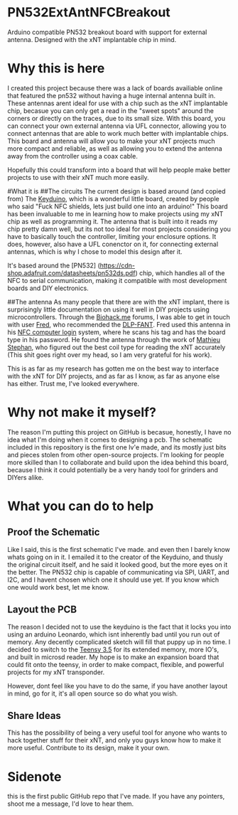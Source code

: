 # PN532ExtAntNFCBreakout
Arduino compatible PN532 breakout board with support for external antenna. Designed with the xNT implantable chip in mind.
# Why this is here
I created this project because there was a lack of boards availiable online that featured the pn532 without having a huge internal antenna built in. These antennas arent ideal for use with a chip such as the xNT implantable chip, becasue you can only get a read in the "sweet spots" around the corners or directly on the traces, due to its small size. With this board, you can connect your own external antenna via UFL connector, allowing you to connect antennas that are able to work much better with implantable chips. This board and antenna will allow you to make your xNT projects much more compact and reliable, as well as allowing you to extend the antenna away from the controller using a coax cable.

Hopefully this could transform into a board that will help people make better projects to use with their xNT much more easily.

#What it is
##The circuits
The current design is based around (and copied from) The [Keyduino](https://github.com/CITCEuraRFID/KeyDuino), which is a wonderful little board, created by people who said "Fuck NFC shields, lets just build one into an arduino!" This board has been invaluable to me in learning how to make projects using my xNT chip as well as programming it. The antenna that is built into it reads my chip pretty damn well, but its not too ideal for most projects considering you have to basically touch the controller, limiting your enclosure options. It does, however, also have a UFL conenctor on it, for connecting external antennas, which is why I chose to model this design after it.

It's based around the [PN532] (https://cdn-shop.adafruit.com/datasheets/pn532ds.pdf) chip, which handles all of the NFC to serial communication, making it compatible with most development boards and DIY electronics.

##The antenna
As many people that there are with the xNT implant, there is surprisingly little documentation on using it well in DIY projects using microcontrollers. Through the [Biohack.me](http://forum.biohack.me/categories/all) forums, I was able to get in touch with user [Fred](http://forum.biohack.me/profile/15790/Fred), who recommended the [DLP-FANT](http://www.mouser.com/Search/Refine.aspx?Keyword=DLP-FANT). Fred used this antenna in his [NFC computer login](https://0xfred.wordpress.com/2015/11/26/nfc-login-2-0-finally-working/) system, where he scans his tag and has the board type in his password. He found the antenna through the work of [Mathieu Stephan](http://www.limpkin.fr/index.php?post/2014/10/07/Using-a-Standard-Coil-for-NFC-Tag-Implant-Reading), who figured out the best coil type for reading the xNT accurately (This shit goes right over my head, so I am very grateful for his work). 

This is as far as my research has gotten me on the best way to interface with the xNT for DIY projects, and as far as I know, as far as anyone else has either. Trust me, I've looked everywhere.

# Why not make it myself?
The reason I'm putting this project on GitHub is becasue, honestly, I have no idea what I'm doing when it comes to designing a pcb. The schematic included in this repository is the first one Iv'e made, and its mostly just bits and pieces stolen from other open-source projects. I'm looking for people more skilled than I to collaborate and build upon the idea behind this board, because I think it could potentially be a very handy tool for grinders and DIYers alike.

# What you can do to help

## Proof the Schematic
Like I said, this is the first schematic I've made. and even then I barely know whats going on in it. I emailed it to the creator of the Keyduino, and thusly the original circuit itself, and he said it looked good, but the more eyes on it the better. The PN532 chip is capable of communicating via SPI, UART, and I2C, and I havent chosen which one it should use yet. If you know which one would work best, let me know.

## Layout the PCB
The reason I decided not to use the keyduino is the fact that it locks you into using an arduino Leonardo, which isnt inherently bad until you run out of memory. Any decently complicated sketch will fill that puppy up in no time. I decided to switch to the [Teensy 3.5](https://www.pjrc.com/store/teensy35.html) for its extended memory, more IO's, and built in microsd reader. My hope is to make an expansion board that could fit onto the teensy, in order to make compact, flexible, and powerful projects for my xNT transponder. 

However, dont feel like you have to do the same, if you have another layout in mind, go for it, it's all open source so do what you wish.

## Share Ideas
This has the possibility of being a very useful tool for anyone who wants to hack together stuff for their xNT, and only you guys know how to make it more useful. Contribute to its design, make it your own.

# Sidenote
this is the first public GitHub repo that I've made. If you have any pointers, shoot me a message, I'd love to hear them.

